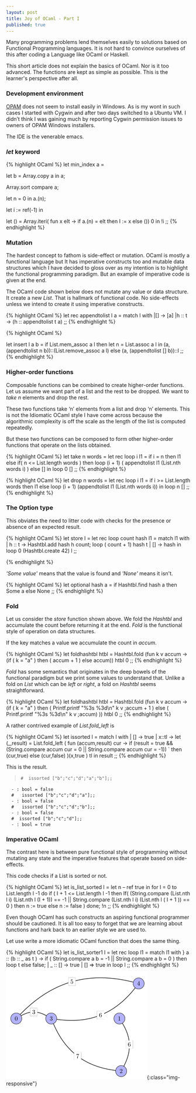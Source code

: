 ```yaml
---
layout: post
title: Joy of OCaml - Part I
published: true
---
```


Many programming problems lend themselves easily to solutions based on Functional Programming languages. It is not hard to convince ourselves of this after coding a Language like OCaml or Haskell. 

This short article does not explain the basics of OCaml. Nor is it too advanced. The functions are
kept as simple as possible. This is the learner's perspective after all.

### Development environment

[OPAM](https://opam.ocaml.org) does not seem to install easily in Windows. As is my wont in such cases I started with Cygwin and after two days switched to a Ubuntu VM. I didn’t think I was gaining much by reporting Cygwin permission issues to owners of OPAM Windows installers.  

The IDE is the venerable emacs.

### _let_ keyword

{% highlight OCaml %}
let min_index a =

let b = Array.copy a in a;

Array.sort compare a;

let n = 0 in a.(n);

let i := ref(-1) in

let () = Array.iteri( fun x elt -> if a.(n) = elt then I := x else ()) 0 in
!i
;;
{% endhighlight %}

### Mutation


The hardest concept to fathom is side-effect or mutation. OCaml is mostly a functional language but
It has imperative constructs too and mutable data structures which I have decided to gloss over as my intention is to highlight the functional programming paradigm. But an example of imperative code is given at the end.

The OCaml code shown below does not mutate any value or data structure. It create a new _List_. That is hallmark of functional code. No side-effects unless we intend to create it using imperative constructs.

{% highlight OCaml %}
let rec appendtolist l a =
  match l with
  |[] -> [a]
  |h :: t -> (h :: appendtolist t a)
;;
{% endhighlight %}

{% highlight OCaml %}

let insert l a b = 
  if List.mem_assoc a l
  then 
    let n = List.assoc a l in (a, (appendtolist n b))::(List.remove_assoc a l)
  else (a, (appendtolist [] b))::l
;;
{% endhighlight %}

### Higher-order functions
Composable functions can be combined to create higher-order functions. Let us assume we
want part of a list and the rest to be dropped. We want to _take n_ elements and drop
the rest.


These two functions take ‘n’ elements from a list and  drop ‘n’ elements. This is not the Idiomatic OCaml style I have come across because the algorithmic complexity is off the scale as the length of the list is computed repeatedly.

But these two functions can be composed to form other higher-order functions that operate
on the lists obtained.

{% highlight OCaml %}
let take n words =
  let rec loop i l1 = 
    if i = n
    then l1
    else
    if( n <= List.length words ) then
      loop (i + 1)  ( appendtolist l1 (List.nth words i) ) 
    else []
  in loop 0  []
;;
{% endhighlight %}

{% highlight OCaml %}
let drop n words =
  let rec loop i l1 = 
    if i >= List.length words
    then l1
    else
      loop (i + 1) (appendtolist l1 (List.nth words i))
  in loop n  []
;;
{% endhighlight %}


### The Option type

This obviates the need to litter code with checks for the presence or absence of an expected result. 

{% highlight OCaml %}
let store l =
 let rec loop count hash l1 = 
 match l1 with
 | h :: t -> Hashtbl.add hash h count; loop ( count + 1) hash t
 | [] -> hash 
 in loop 0 (Hashtbl.create 42) l
;;

{% endhighlight %}

_'Some value'_ means that the value is found and _'None'_ means it isn't.


{% highlight OCaml %}
let optional hash a =
 if Hashtbl.find hash a
   then Some a
 else
   None
;;
{% endhighlight %}

### Fold

Let us consider the _store_ function shown above. We fold the _Hashtbl_ and accumulate
the count before returning it at the end. _Fold_ is the functional style of operation on
data structures.

If the key matches a value we accumulate the count in _accum_.

{% highlight OCaml %}
let foldhashtbl  htbl   =
  Hashtbl.fold (fun k v accum -> (if (  k  = "a" ) 
                                  then
                                    ( accum + 1 )
                                  else 
                                    accum)) htbl 0
;;
{% endhighlight %}

_Fold_ has some semantics that originates in the deep bowels of the functional
paradigm but we print some values to understand that. Unlike a fold on _List_ which can be _left_ or _right_, a fold on _Hashtbl_ seems straightforward.

{% highlight OCaml %}
let foldhashtbl  htbl   =
  Hashtbl.fold (fun k v accum -> (if (  k  = "a" ) 
                                  then
                                    ( Printf.printf "%3s %3d\n" k v ;accum + 1 )
                                  else 
                                    (  Printf.printf "%3s %3d\n" k v ;accum) )) htbl 0
;;
{% endhighlight %}

A rather contrived example of _List.fold_left_ is

{% highlight OCaml %}
let issorted l  =
  match l with
  | [] -> true
  |  x::tl -> let (_,result) = List.fold_left
                  ( fun (accum,result) cur -> 
                      if (result = true && (String.compare accum cur = 0 || String.compare accum cur = -1)) 
 `                     then  (cur,true) 
                      else (cur,false) )(x,true ) tl in
                      result
;;
{% endhighlight %}

This is the result.

>     #  issorted ["b";"c";"d";"a";"b"];;
      - : bool = false
      #   issorted ["b";"c";"d";"a"];;
      - : bool = false
      #   issorted ["b";"c";"d";"b"];;
      - : bool = false
      #  issorted ["b";"c";"d"];;
      - : bool = true

### Imperative OCaml

The contrast here is between pure functional style of programming without mutating any state
and the imperative features that operate based on side-effects.

This code checks if a List is sorted or not. 

{% highlight OCaml %}
let is_list_sorted l =
let n – ref true in
  for I = 0 to List.length l -1 do
      if ( I + 1 <= List.length l -1 then
         If( (String.compare (List.nth l i) (List.nth l (I + 1)) == -1 ||
              String.compare (List.nth l i) (List.nth l ( I + 1 )) == 0 ) 
          then n := true
          else n := false )
  done;
!n
;;
{% endhighlight %}

Even though OCaml has such constructs an aspiring functional programmer should be cautioned. It is all too easy to forget that we are learning about functions and hark back to an earlier style we are used to.

Let use write a more idiomatic OCaml function that does the same thing.

{% highlight OCaml %}
let is_list_sorter1 l =
let rec loop l1 =
  match l1 with
  } a :: (b :: _ as t ) -> if ( String.compare a b = -1 || 
                                String.compare a b = 0 )
                           then loop t
                           else false;
  | _ :: [] -> true
  | [] => true
in loop l
;;
{% endhighlight %}
![image-title-here](images/djikstra.tex.preview.pdf.png){:class="img-responsive"}
